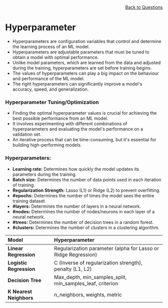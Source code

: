 <p align='right'><a align="right" href="https://github.com/KIRANKUMAR7296/Library/blob/main/Interview.md">Back to Questions</a></p>

# Hyperparameter
- Hyperparameters are configuration variables that control and determine the learning process of an ML model.
- Hyperparameters are adjustable parameters that must be tuned to obtain a model with optimal performance.
- Unlike model parameters, which are learned from the data and adjusted during the training, hyperparameters are set before training begins.
- The values of hyperparameters can play a big impact on the behaviour and performance of the ML model.
- The right hyperparameters can significantly improve a model's accuracy, speed, and generalization.

### Hyperparameter Tuning/Optimization
- Finding the optimal hyperparameter values is crucial for achieving the best possible performance from an ML model.
- It involves experimenting with different combinations of hyperparameters and evaluating the model's performance on a validation set.
- An iterative process that can be time-consuming, but it's essential for building high-performing models.

### Hyperparameters:
- **Learning rate:** Determines how quickly the model updates its parameters during the training.
- **Batch size:** Determines the number of data points used in each iteration of training.
- **Regularization Strength:** Lasso (L1) or Ridge (L2) to prevent overfitting.
- **#epochs:** Determines the number of times the model sees the entire training dataset.
- **#layers:** Determines the number of layers in a neural network.
- **#nodes:** Determines the number of nodes/neurons in each layer of a neural network.
- **#trees:** Determines the number of decision trees in a random forest.
- **#clusters:** Determines the number of clusters in a clustering algorithm.

**Model** | **Hyperparameter**
:--- | :---
**Linear Regression** | Regularization parameter (alpha for Lasso or Ridge Regression)
**Logistic Regression** | C (Inverse of regularization strength), penalty (L1, L2)
**Decision Tree** | Max_depth, min_samples_split, min_samples_leaf, criterion
**K Nearest Neighbors** | n_neighbors, weights, metric
